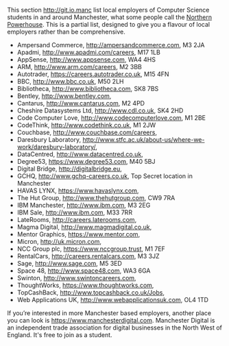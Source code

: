 
This section http://git.io.manc list local employers of Computer Science students in and around Manchester, what some people call the [Northern Powerhouse](https://en.wikipedia.org/wiki/Northern_Powerhouse). This is a partial list, designed to give you a flavour of local employers rather than be comprehensive.

* Ampersand Commerce, http://ampersandcommerce.com, M3 2JA
* Apadmi, http://www.apadmi.com/careers, M17 1LB
* AppSense, http://www.appsense.com, WA4 4HS
* ARM, http://www.arm.com/careers, M2 3BB
* Autotrader, https://careers.autotrader.co.uk, M15 4FN
* BBC, http://www.bbc.co.uk, M50 2LH
* Bibliotheca, http://www.bibliotheca.com, SK8 7BS
* Bentley, http://www.bentley.com,
* Cantarus, http://www.cantarus.com, M2 4PD
* Cheshire Datasystems Ltd, http://www.cdl.co.uk, SK4 2HD
* Code Computer Love, http://www.codecomputerlove.com, M1 2BE
* CodeThink, http://www.codethink.co.uk, M1 2JW
* Couchbase, http://www.couchbase.com/careers,
* Daresbury Laboratory, http://www.stfc.ac.uk/about-us/where-we-work/daresbury-laboratory/,
* DataCentred, http://www.datacentred.co.uk,
* Degree53, https://www.degree53.com, M40 5BJ
* Digital Bridge, http://digitalbridge.eu,
* GCHQ, http://www.gchq-careers.co.uk, Top Secret location in Manchester
* HAVAS LYNX, https://www.havaslynx.com,
* The Hut Group, http://www.thehutgroup.com, CW9 7RA
* IBM Manchester, http://www.ibm.com, M3 2EG
* IBM Sale, http://www.ibm.com, M33 7RR
* LateRooms, http://careers.laterooms.com,   
* Magma Digital, http://www.magmadigital.co.uk,
* Mentor Graphics, https://www.mentor.com,
* Micron, http://uk.micron.com,
* NCC Group plc, https://www.nccgroup.trust, M1 7EF
* RentalCars, http://careers.rentalcars.com, M3 3JZ
* Sage, http://www.sage.com, M5 3ED
* Space 48, http://www.space48.com, WA3 6GA
* Swinton, http://www.swintoncareers.com,
* ThoughtWorks, https://www.thoughtworks.com,
* TopCashBack, http://www.topcashback.co.uk/Jobs,  
* Web Applications UK, http://www.webapplicationsuk.com, OL4 1TD

If you’re interested in more Manchester based employers, another place you can look is https://www.manchesterdigital.com. Manchester Digital is an independent trade association for digital businesses in the North West of England. It's free to join as a student.
